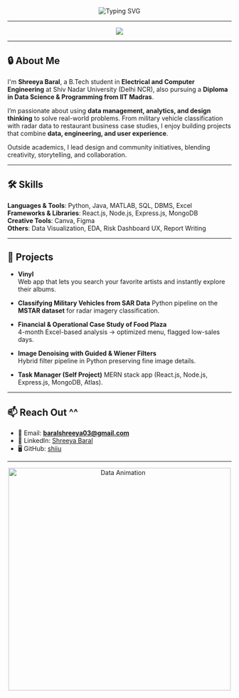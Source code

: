 <!-- Banner with Typing Animation -->
<p align="center">
  <img src="https://readme-typing-svg.herokuapp.com?font=Fira+Code&size=28&pause=1000&color=FF6F61&center=true&vCenter=true&width=600&lines=Hi%2C+I'm+Shreeya;Aspiring+Data+Analyst+%7C+UX+Analyst;Engineer+%7C+Researcher+%7C+Designer" alt="Typing SVG" />
</p>

---

<p align="center">
  <img src="https://skillicons.dev/icons?i=python,java,cpp,matlab,mysql,mongodb,react,nodejs,figma,vite" />
</p>

---

## 🔒 About Me  

I'm **Shreeya Baral**, a B.Tech student in **Electrical and Computer Engineering** at Shiv Nadar University (Delhi NCR), also pursuing a **Diploma in Data Science & Programming from IIT Madras**.  

I’m passionate about using **data management, analytics, and design thinking** to solve real-world problems. From military vehicle classification with radar data to restaurant business case studies, I enjoy building projects that combine **data, engineering, and user experience**.  

Outside academics, I lead design and community initiatives, blending creativity, storytelling, and collaboration.  

---

## 🛠 Skills  

**Languages & Tools**: Python, Java, MATLAB, SQL, DBMS, Excel  
**Frameworks & Libraries**: React.js, Node.js, Express.js, MongoDB  
**Creative Tools**: Canva, Figma  
**Others**: Data Visualization, EDA, Risk Dashboard UX, Report Writing  

---

## 📂 Projects  

- **Vinyl**  
  Web app that lets you search your favorite artists and instantly explore their albums.  

- **Classifying Military Vehicles from SAR Data** 
  Python pipeline on the **MSTAR dataset** for radar imagery classification.  

- **Financial & Operational Case Study of Food Plaza**  
  4-month Excel-based analysis → optimized menu, flagged low-sales days.  

- **Image Denoising with Guided & Wiener Filters**  
  Hybrid filter pipeline in Python preserving fine image details.  

- **Task Manager (Self Project)** 
  MERN stack app (React.js, Node.js, Express.js, MongoDB, Atlas).  

---

## 📫 Reach Out ^^

- 📧 Email: **baralshreeya03@gmail.com**  
- 💼 LinkedIn: [Shreeya Baral](#)  
- 🖥️ GitHub: [shiiu](#)  

---

<p align="center">
  <img src="https://i.pinimg.com/originals/54/bd/a3/54bda352b17744efa1f6898040455423.gif" width="500" alt="Data Animation"/>
</p>
